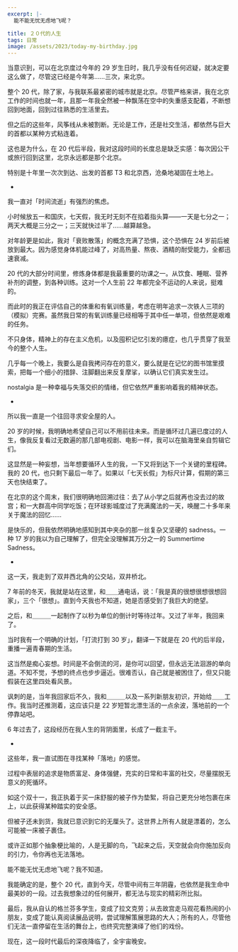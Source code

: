 ```yaml
---
excerpt: |-
  能不能无忧无虑地飞呢？

title: ２０代的人生
tags: 日常
image: /assets/2023/today-my-birthday.jpg
---
```


当意识到，可以在北京度过今年的 29 岁生日时，我几乎没有任何迟疑，就决定要这么做了，尽管这已经是今年第……三次，来北京。

整个 20 代，除了家，与我联系最紧密的城市就是北京。尽管严格来讲，我在北京工作的时间也就一年，且那一年我全然被一种飘荡在空中的失重感支配着，不断想回到地面，回到过往熟悉的生活里去。

但之后的这些年，风筝线从未被割断。无论是工作，还是社交生活，都依然与巨大的首都以某种方式粘连着。

这也是为什么，在 20 代后半段，我对这段时间的长度总是缺乏实感：每次因公干或旅行回到这里，北京永远都是那个北京。

特别是十年里一次次到达、出发的首都 T3 和北京西，沧桑地凝固在土地上。

-

我一直对「时间流逝」有强烈的焦虑。

小时候放五一和国庆，七天假，我无时无刻不在掐着指头算——一天是七分之一；两天大概是三分之一；三天就快过半了……越算越急。

对年龄更是如此，我对「衰败散落」的概念充满了恐惧，这个恐惧在 24 岁前后被放到最大。因为感觉身体机能过峰了，对高热量、熬夜、酒精的耐受能力，全都迅速衰减。

20 代的大部分时间里，修炼身体都是我最重要的功课之一。从饮食、睡眠、营养补剂的调整，到各种训练。这对一个人生前 22 年都完全不运动的人来说，挺难的。

而此时的我正在评估自己的体重和有氧训练量，考虑在明年追求一次铁人三项的（模拟）完赛。虽然我日常的有氧训练量已经相等于其中任一单项，但依然是艰难的任务。

不只身体，精神上的存在主义危机，以及囤积记忆引发的癔症，也几乎贯穿了我至今的整个人生。

几乎每一个晚上，我要么是自我拷问存在的意义，要么就是在记忆的图书馆里摸索，把每一个细小的措辞、注脚翻出来反复摩挲，以确认它们真实发生过。

nostalgia 是一种幸福与失落交织的情绪，但它依然严重影响着我的精神状态。

-

所以我一直是一个往回寻求安全屋的人。

20 岁的时候，我明确地希望自己可以不用前往未来。而是循环过几遍已度过的人生，像我反复看过无数遍的那几部电视剧、电影一样，我可以在脑海里亲自剪辑它们。

这显然是一种妄想，当年想要循环人生的我，一下又将到达下一个关键的里程碑。我的 20 代，也只剩下最后一年了。如果以「七天长假」为标尺计算，假期的第三天也快结束了。

在北京的这个周末，我们很明确地回溯过往：去了从小学之后就再也没去过的故宫；和一大群高中同学吃饭；在环球影城度过了充满魔法的一天，唤醒二十多年来关于魔法的回忆……

是快乐的，但我依然明确地感知到其中夹杂的那一丝复杂又坚硬的 sadness。一种 17 岁的我以为自己理解了，但完全没理解其万分之一的 Summertime Sadness。

-

这一天，我走到了双井西北角的公交站，双井桥北。

7 年前的冬天，我就是站在这里，和＿＿通电话，说：「我是真的很想很想很想回家」，三个「很想」。直到今天我也不知道，她是否感受到了我巨大的绝望。

之后，和＿＿＿一起制作了以秒为单位的倒计时等待过年。又过了半年，我回来了。

当时我有一个明确的计划，「打流打到 30 岁」，翻译一下就是在 20 代的后半段，重播一遍青春期的生活。

这当然是痴心妄想。时间是不会倒流的河，是你可以回望，但永远无法洄游的单向道。不知不觉，予想的终点也步步逼近。很难否认，自己就是被困住了，但又只能假装在这里四处看风景。

讽刺的是，当年我回家后不久，我和＿＿＿以及一系列新朋友初识，开始给＿＿工作。我当时还推测着，这应该只是 22 岁短暂北漂生活的一点余波，落地前的一个停靠站吧。

6 年过去了，这段经历在我人生的背阴面里，长成了一截主干。

-

这些年，我一直试图在寻找某种「落地」的感觉。

过程中表层的追求是物质富足、身体强健，充实的日常和丰富的社交，尽量摆脱无意义的死循环。

如这个双十一，我正执着于买一床舒服的被子作为垫絮，将自己更充分地包裹在床上，以此获得某种踏实的安全感。

但被子还未到货，我就已意识到它的无厘头了。这世界上所有人就是漂着的，怎么可能被一床被子裹住。

或许正如那个抽象梗比喻的，人是无脚的鸟，飞起来之后，天空就会向你施加反向的引力，令你再也无法落地。

能不能无忧无虑地飞呢？我不知道。

我能确定的是，整个 20 代，直到今天，尽管中间有三年阴霾，也依然是我生命中最美妙的一段。过去我想象过的任何展开，都无法与现实的精彩所比拟。

最后，我从自认的格兰芬多学生，变成了拉文克劳；从去故宫走马观花看热闹的小朋友，变成了能认真阅读展品说明，尝试理解策展思路的大人；所有的人，尽管他们无法一直停留在生活的舞台上，也终究完整演绎了他们的戏份。

现在，这一段时代最后的深夜降临了，全宇宙晚安。